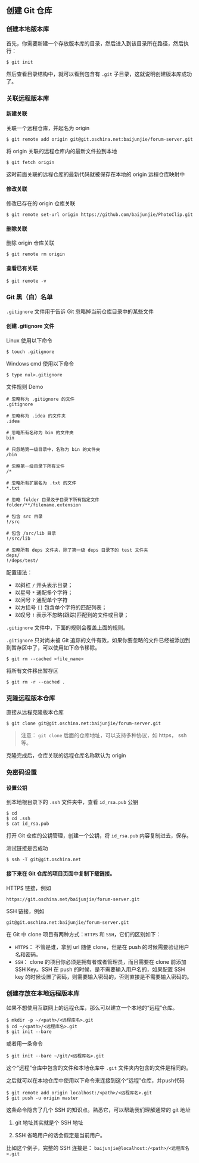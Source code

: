 ## 创建 Git 仓库

### 创建本地版本库

首先，你需要新建一个存放版本库的目录，然后进入到该目录所在路径，然后执行：

```
$ git init
```

然后查看目录结构中，就可以看到包含有 `.git` 子目录，这就说明创建版本库成功了。


### 关联远程版本库

#### 新建关联

关联一个远程仓库，并起名为 origin

```
$ git remote add origin git@git.oschina.net:baijunjie/forum-server.git
```

将 origin 关联的远程仓库内的最新文件拉到本地

```
$ git fetch origin
```

这时前面关联的远程仓库的最新代码就被保存在本地的 origin 远程仓库映射中

#### 修改关联

修改已存在的 origin 仓库关联

```
$ git remote set-url origin https://github.com/baijunjie/PhotoClip.git
```

#### 删除关联

删除 origin 仓库关联

```
$ git remote rm origin
```

#### 查看已有关联

```
$ git remote -v
```


### Git 黑（白）名单

`.gitignore` 文件用于告诉 Git 忽略掉当前仓库目录中的某些文件

#### 创建 .gitignore 文件

Linux 使用以下命令

```
$ touch .gitignore
```

Windows cmd 使用以下命令

```
$ type nul>.gitignore
```

文件规则 Demo

```
# 忽略称为 .gitignore 的文件
.gitignore

# 忽略称为 .idea 的文件夹
.idea

# 忽略所有名称为 bin 的文件夹
bin

# 只忽略第一级目录中，名称为 bin 的文件夹
/bin

# 忽略第一级目录下所有文件
/*

# 忽略所有扩展名为 .txt 的文件
*.txt

# 忽略 folder 目录及子目录下所有指定文件
folder/**/filename.extension

# 包含 src 目录
!/src

# 包含 /src/lib 目录
!/src/lib

# 忽略所有 deps 文件夹，除了第一级 deps 目录下的 test 文件夹
deps/
!/deps/test/
```

配置语法：

- 以斜杠 `/` 开头表示目录；
- 以星号 `*` 通配多个字符；
- 以问号 `?` 通配单个字符
- 以方括号 `[]` 包含单个字符的匹配列表；
- 以叹号 `!` 表示不忽略(跟踪)匹配到的文件或目录；

`.gitignore` 文件中，下面的规则会覆盖上面的规则。

`.gitignore` 只对尚未被 Git 追踪的文件有效，如果你要忽略的文件已经被添加到到暂存区中了，可以使用如下命令移除。

```
$ git rm --cached <file_name>
```

将所有文件移出暂存区

```
$ git rm -r --cached .
```

### 克隆远程版本仓库

直接从远程克隆版本仓库

```
$ git clone git@git.oschina.net:baijunjie/forum-server.git
```

> 注意： `git clone` 后面的仓库地址，可以支持多种协议，如 https， ssh 等。

克隆完成后，仓库关联的远程仓库名称默认为 origin


### 免密码设置

#### 设置公钥

到本地根目录下的 `.ssh` 文件夹中，查看 `id_rsa.pub` 公钥

```
$ cd
$ cd .ssh
$ cat id_rsa.pub
```

打开 Git 仓库的公钥管理，创建一个公钥，将 `id_rsa.pub` 内容复制进去，保存。

测试链接是否成功

```
$ ssh -T git@git.oschina.net
```

#### 接下来在 Git 仓库的项目页面中复制下载链接。

HTTPS 链接，例如

```
https://git.oschina.net/baijunjie/forum-server.git
```

SSH 链接，例如

```
git@git.oschina.net:baijunjie/forum-server.git
```

在 Git 中 clone 项目有两种方式：`HTTPS` 和 `SSH`，它们的区别如下：

- `HTTPS`： 不管是谁，拿到 url 随便 clone，但是在 push 的时候需要验证用户名和密码。
- `SSH`： clone 的项目你必须是拥有者或者管理员，而且需要在 clone 前添加 SSH Key。SSH 在 push 的时候，是不需要输入用户名的，如果配置 SSH key 的时候设置了密码，则需要输入密码的，否则直接是不需要输入密码的。


### 创建存放在本地远程版本库

如果不想使用互联网上的远程仓库，那么可以建立一个本地的“远程”仓库。

```
$ mkdir -p ~/<path>/<远程库名>.git                                             
$ cd ~/<path>/<远程库名>.git
$ git init --bare
```

或者用一条命令

```
$ git init --bare ~/git/<远程库名>.git
```

这个“远程”仓库中包含的文件和本地仓库中 `.git` 文件夹内包含的文件是相同的。

之后就可以在本地仓库中使用以下命令来连接到这个“远程”仓库，并push代码

```
$ git remote add origin localhost:/<path>/<远程库名>.git
$ git push -u origin master
```

这条命令隐含了几个 SSH 的知识点。熟悉它，可以帮助我们理解通常的 git 地址

1. git 地址其实就是个 SSH 地址

2. SSH 省略用户的话会假定是当前用户。

比如这个例子，完整的 SSH 连接是： `baijunjie@localhost:/<path>/<远程库名>.git`